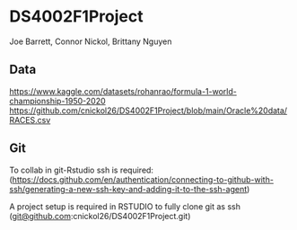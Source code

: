 # DS4002F1Project
Joe Barrett, Connor Nickol, Brittany Nguyen

## Data
https://www.kaggle.com/datasets/rohanrao/formula-1-world-championship-1950-2020 
https://github.com/cnickol26/DS4002F1Project/blob/main/Oracle%20data/RACES.csv

## Git
To collab in git-Rstudio ssh is required: (https://docs.github.com/en/authentication/connecting-to-github-with-ssh/generating-a-new-ssh-key-and-adding-it-to-the-ssh-agent)

A project setup is required in RSTUDIO to fully clone git as ssh (git@github.com:cnickol26/DS4002F1Project.git)
